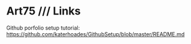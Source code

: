 # Art75 /// Links

Github porfolio setup tutorial: https://github.com/katerhoades/GithubSetup/blob/master/README.md
